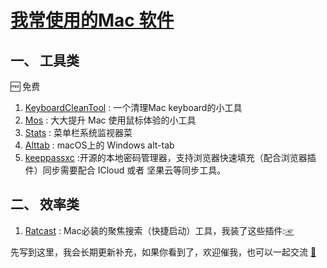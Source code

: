 # [我常使用的Mac 软件](https://github.com/sunyuan686/blog/issues/18)


## 一、 工具类

🆓 免费
1. [KeyboardCleanTool](https://folivora.ai/keyboardcleantool) : 一个清理Mac keyboard的小工具
2. [Mos](https://mos.caldis.me/) : 大大提升 Mac 使用鼠标体验的小工具
3. [Stats](https://mac-stats.com/) : 菜单栏系统监视器菜
4. [Alttab](https://alt-tab-macos.netlify.app/) : macOS上的 Windows alt-tab
5. [keeppassxc](https://keepassxc.org/docs/KeePassXC_GettingStarted#_browser_integration) :开源的本地密码管理器，支持浏览器快速填充（配合浏览器插件）同步需要配合 ICloud 或者 坚果云等同步工具。

## 二、 效率类

1. [Ratcast](https://www.raycast.com/) : Mac必装的聚焦搜索（快捷启动）工具，我装了这些插件:[☞](https://blog.xixihaha.tech/issue-17/)



先写到这里，我会长期更新补充，如果你看到了，欢迎催我，也可以一起交流 [ 📧 ](mailto:sunyuan608@gmail.com)